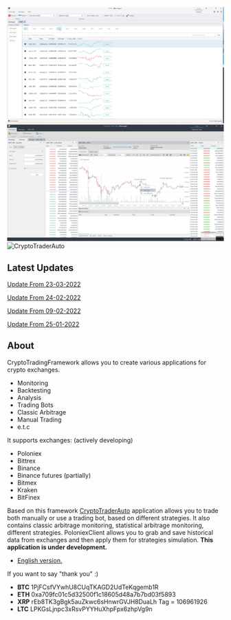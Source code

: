 ![CryptoTraderAuto](https://github.com/ArsenAbazian/CryptoTradingFramework/blob/master/Help/CryptoTraderAuto-TickersScreen.png)
![CryptoTraderAuto](https://github.com/ArsenAbazian/CryptoTradingFramework/blob/master/Help/WhatsNew_01_25_2022.png)
![CryptoTraderAuto](https://github.com/ArsenAbazian/CryptoTradingFramework/blob/master/Help/CryptoTraderAuto-AtGlance.png)


## Latest Updates 

[Update From 23-03-2022](https://github.com/ArsenAbazian/CryptoTradingFramework/wiki/Update-From-23-03-2022)

[Update From 24-02-2022](https://github.com/ArsenAbazian/CryptoTradingFramework/wiki/Update-From-24-02-2022)

[Update From 09-02-2022](https://github.com/ArsenAbazian/CryptoTradingFramework/wiki/Update-From-09-02-2022)

[Update From 25-01-2022](https://github.com/ArsenAbazian/CryptoTradingFramework/wiki/Update-From-01-25-2022)

## About 
CryptoTradingFramework allows you to create various applications for crypto exchanges.
* Monitoring
* Backtesting
* Analysis
* Trading Bots
* Classic Arbitrage
* Manual Trading
* e.t.c

It supports exchanges: (actively developing)
* Poloniex
* Bittrex
* Binance
* Binance futures (partially)
* Bitmex
* Kraken
* BitFinex

Based on this framework [CryptoTraderAuto](https://github.com/ArsenAbazian/CryptoTradingFramework/wiki/CryptoTraderAuto) application allows you to trade both manually or use a trading bot, based on different strategies. It also contains classic arbitrage monitoring, statistical arbitrage monitoring, different strategies. PoloniexClient allows you to grab and save historical data from exchanges and then apply them for strategies simulation. **This application is under development.**

* [English version.](https://github.com/ArsenAbazian/CryptoTradingFramework/wiki/About)

If you want to say "thank you" :)

* **BTC**     1PjFCsfVYwhU8CUqTKAGD2UdTeKqgemb1R
* **ETH** 	  0xa709fc01c5d32500f1c18605d48a7b7bd03f5893
* **XRP**     rEb8TK3gBgk5auZkwc6sHnwrGVJH8DuaLh            Tag = 106961926
* **LTC** 	  LPKGsLjnpc3xRsvPYYHuXhpFpx6zhpVg9n 
